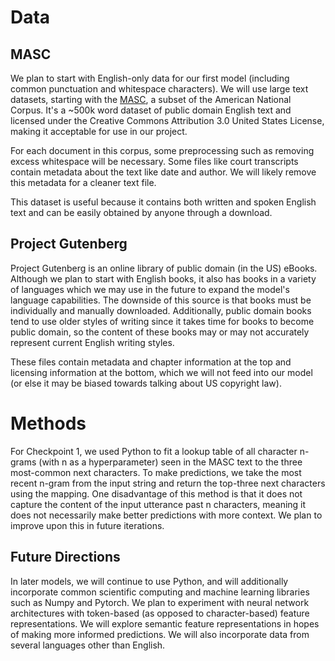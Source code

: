 # Data

## MASC

We plan to start with English-only data for our first model (including common punctuation and whitespace characters). We will use large text datasets, starting with the [MASC](https://anc.org/data/masc/corpus/), a subset of the American National Corpus. It's a ~500k word dataset of public domain English text and licensed under the Creative Commons Attribution 3.0 United States License, making it acceptable for use in our project.

For each document in this corpus, some preprocessing such as removing excess whitespace will be necessary.  Some files like court transcripts contain metadata about the text like date and author. We will likely remove this metadata for a cleaner text file.

This dataset is useful because it contains both written and spoken English text and can be easily obtained by anyone through a download.

## Project Gutenberg

Project Gutenberg is an online library of public domain (in the US) eBooks. Although we plan to start with English books, it also has books in a variety of languages which we may use in the future to expand the model's language capabilities. The downside of this source is that books must be individually and manually downloaded. Additionally, public domain books tend to use older styles of writing since it takes time for books to become public domain, so the content of these books may or may not accurately represent current English writing styles.

These files contain metadata and chapter information at the top and licensing information at the bottom, which we will not feed into our model (or else it may be biased towards talking about US copyright law).

# Methods

For Checkpoint 1, we used Python to fit a lookup table of all character n-grams (with n as a hyperparameter) seen in the MASC text to the three most-common next characters. To make predictions, we take the most recent n-gram from the input string and return the top-three next characters using the mapping. One disadvantage of this method is that it does not capture the content of the input utterance past n characters, meaning it does not necessarily make better predictions with more context. We plan to improve upon this in future iterations.

## Future Directions

In later models, we will continue to use Python, and will additionally incorporate common scientific computing and machine learning libraries such as Numpy and Pytorch. We plan to experiment with neural network architectures with token-based (as opposed to character-based) feature representations. We will explore semantic feature representations in hopes of making more informed predictions. We will also incorporate data from several languages other than English.